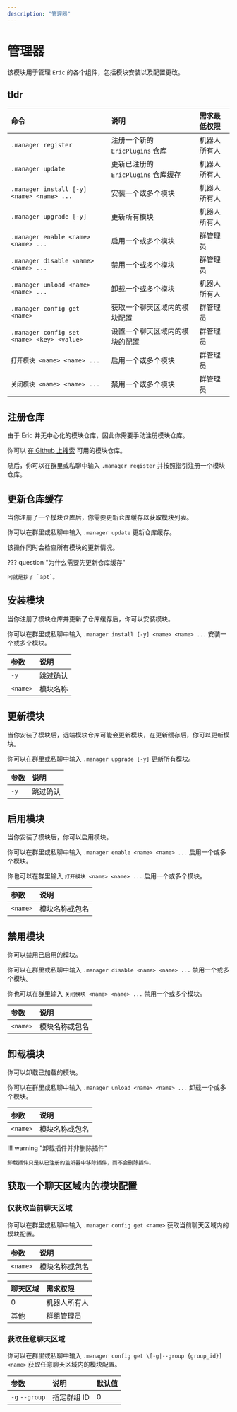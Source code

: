 ```yaml
---
description: "管理器"
---
```


# 管理器

该模块用于管理 `Eric` 的各个组件，包括模块安装以及配置更改。

## tldr

| 命令                                         | 说明                        | 需求最低权限 |
|:-------------------------------------------|:--------------------------|:-------|
| `.manager register`                        | 注册一个新的 `EricPlugins` 仓库   | 机器人所有人 |
| `.manager update`                          | 更新已注册的 `EricPlugins` 仓库缓存 | 机器人所有人 |
| `.manager install [-y] <name> <name> ...`  | 安装一个或多个模块                 | 机器人所有人 |
| `.manager upgrade [-y]`                    | 更新所有模块                    | 机器人所有人 |
| `.manager enable <name> <name> ...`        | 启用一个或多个模块                 | 群管理员   |
| `.manager disable <name> <name> ...`       | 禁用一个或多个模块                 | 群管理员   |
| `.manager unload <name> <name> ...`        | 卸载一个或多个模块                 | 机器人所有人 |
| `.manager config get <name>`               | 获取一个聊天区域内的模块配置            | 群管理员   |
| `.manager config set <name> <key> <value>` | 设置一个聊天区域内的模块的配置           | 群管理员   |
| `打开模块 <name> <name> ...`                   | 启用一个或多个模块                 | 群管理员   |
| `关闭模块 <name> <name> ...`                   | 禁用一个或多个模块                 | 群管理员   |

## 注册仓库

由于 Eric 并无中心化的模块仓库，因此你需要手动注册模块仓库。

你可以 [在 Github 上搜索](https://github.com/search?q=EricPlugins) 可用的模块仓库。

随后，你可以在群里或私聊中输入 `.manager register` 并按照指引注册一个模块仓库。

## 更新仓库缓存

当你注册了一个模块仓库后，你需要更新仓库缓存以获取模块列表。

你可以在群里或私聊中输入 `.manager update` 更新仓库缓存。

该操作同时会检查所有模块的更新情况。

??? question "为什么需要先更新仓库缓存"

    问就是抄了 `apt`。

## 安装模块

当你注册了模块仓库并更新了仓库缓存后，你可以安装模块。

你可以在群里或私聊中输入 `.manager install [-y] <name> <name> ...` 安装一个或多个模块。

| 参数       | 说明   |
|:---------|:-----|
| `-y`     | 跳过确认 |
| `<name>` | 模块名称 |

## 更新模块

当你安装了模块后，远端模块仓库可能会更新模块，在更新缓存后，你可以更新模块。

你可以在群里或私聊中输入 `.manager upgrade [-y]` 更新所有模块。

| 参数   | 说明   |
|:-----|:-----|
| `-y` | 跳过确认 |

## 启用模块

当你安装了模块后，你可以启用模块。

你可以在群里或私聊中输入 `.manager enable <name> <name> ...` 启用一个或多个模块。

你也可以在群里输入 `打开模块 <name> <name> ...` 启用一个或多个模块。

| 参数       | 说明      |
|:---------|:--------|
| `<name>` | 模块名称或包名 |

## 禁用模块

你可以禁用已启用的模块。

你可以在群里或私聊中输入 `.manager disable <name> <name> ...` 禁用一个或多个模块。

你也可以在群里输入 `关闭模块 <name> <name> ...` 禁用一个或多个模块。

| 参数       | 说明      |
|:---------|:--------|
| `<name>` | 模块名称或包名 |

## 卸载模块

你可以卸载已加载的模块。

你可以在群里或私聊中输入 `.manager unload <name> <name> ...` 卸载一个或多个模块。

| 参数       | 说明      |
|:---------|:--------|
| `<name>` | 模块名称或包名 |

!!! warning "卸载插件并非删除插件"

    卸载插件只是从已注册的监听器中移除插件，而不会删除插件。

## 获取一个聊天区域内的模块配置

### 仅获取当前聊天区域

你可以在群里或私聊中输入 `.manager config get <name>` 获取当前聊天区域内的模块配置。

| 参数       | 说明      |
|:---------|:--------|
| `<name>` | 模块名称或包名 |

| 聊天区域  | 需求权限   |
|:------|:-------|
| 0     | 机器人所有人 |
| 其他    | 群组管理员  |

### 获取任意聊天区域

你可以在群里或私聊中输入 `.manager config get \[-g|--group {group_id}] <name>` 获取任意聊天区域内的模块配置。

| 参数             | 说明      | 默认值 |
|:---------------|:--------|:----|
| `-g` `--group` | 指定群组 ID | 0   |
